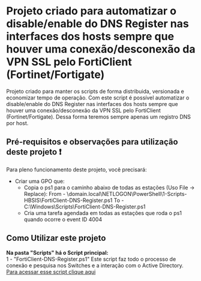 # Projeto criado para automatizar o disable/enable do DNS Register nas interfaces dos hosts sempre que houver uma conexão/desconexão da VPN SSL pelo FortiClient (Fortinet/Fortigate)

Projeto criado para manter os scripts de forma distribuida, versionada e economizar tempo de operação.
Com este script é possível automatizar o disable/enable do DNS Register nas interfaces dos hosts sempre que houver uma conexão/desconexão da VPN SSL pelo FortiClient (Fortinet/Fortigate). Dessa forma teremos sempre apenas um registro DNS por host.

## Pré-requisitos e observações para utilização deste projeto :exclamation:

Para pleno funcionamento deste projeto, você precisará:
- Criar uma GPO que:
	- Copia o ps1 para o caminho abaixo de todas as estações (Uso File -> Replace):
			From - \\domain.local\NETLOGON\PowerShell\1-Scripts-HBSIS\FortiClient-DNS-Register.ps1
			To - C:\Windows\Scripts\FortiClient-DNS-Register.ps1
	- Cria uma tarefa agendada em todas as estações que roda o ps1 quando ocorre o event ID 4004

## Como Utilizar este projeto

**Na pasta "Scripts" há o Script principal:**<br />
1 - "FortiClient-DNS-Register.ps1"
Este script faz todo o processo de conexão e pesquisa nos Switches e a interação com o Active Directory.<br />
[Para acessar esse script clique aqui](/scripts/FortiClient-DNS-Register.ps1)